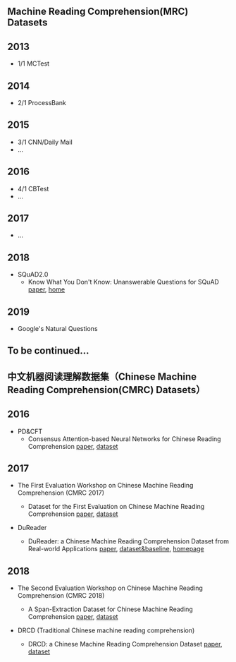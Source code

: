 ## Machine Reading Comprehension(MRC) Datasets 

## 2013
* 1/1 MCTest

## 2014
* 2/1 ProcessBank

## 2015
* 3/1 CNN/Daily Mail
* ...

## 2016
* 4/1 CBTest
* ...

## 2017
* ...

## 2018
* SQuAD2.0
  * Know What You Don't Know: Unanswerable Questions for SQuAD [paper](https://arxiv.org/abs/1806.03822), [home](https://rajpurkar.github.io/SQuAD-explorer/)


## 2019
* Google's Natural Questions

## To be continued...

###

## 中文机器阅读理解数据集（Chinese Machine Reading Comprehension(CMRC) Datasets）

## 2016
* PD&CFT
  * Consensus Attention-based Neural Networks for Chinese Reading Comprehension [paper](https://arxiv.org/abs/1607.02250), [dataset](https://github.com/ymcui/Chinese-RC-Dataset)

## 2017
* The First Evaluation Workshop on Chinese Machine Reading Comprehension (CMRC 2017) 
  * Dataset for the First Evaluation on Chinese Machine Reading Comprehension [paper](https://arxiv.org/abs/1709.08299), [dataset](https://github.com/ymcui/cmrc2017)

* DuReader
  * DuReader: a Chinese Machine Reading Comprehension Dataset from Real-world Applications [paper](https://arxiv.org/abs/1711.05073), [dataset&baseline](https://github.com/baidu/DuReader), [homepage](https://ai.baidu.com/broad/subordinate?dataset=dureader)

## 2018
* The Second Evaluation Workshop on Chinese Machine Reading Comprehension (CMRC 2018)
  * A Span-Extraction Dataset for Chinese Machine Reading Comprehension [paper](https://arxiv.org/abs/1810.07366), [dataset](https://github.com/ymcui/cmrc2018)

* DRCD (Traditional Chinese machine reading comprehension)
  * DRCD: a Chinese Machine Reading Comprehension Dataset [paper](https://arxiv.org/abs/1806.00920), [dataset](https://github.com/DRCSolutionService/DRCD)


